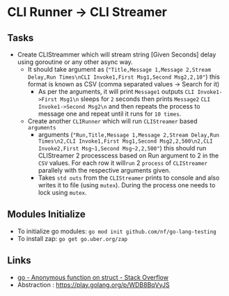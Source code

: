 # CLI Runner -> CLI Streamer

## Tasks

- Create CLIStreammer which will stream string [Given Seconds] delay using goroutine or any other async way.
    - It should take argument as (`"Title,Message 1,Message 2,Stream Delay,Run Times\nCLI Invoke1,First Msg1,Second Msg2,2,10"`) this format is known as CSV (comma separated values -> Search for it)
      - As per the arguments, it will print `Message1` outputs `CLI Invoke1->First Msg1\n` sleeps for `2` seconds then prints `Message2` `CLI Invoke1->Second Msg2\n` and then repeats the process to message one and repeat until it runs for `10 times`.
  - Create another `CLIRunner` which will run `CLIStreamer` based `arguments`
      - arguments (`"Run,Title,Message 1,Message 2,Stream Delay,Run Times\n2,CLI Invoke1,First Msg1,Second Msg2,2,500\n2,CLI Invoke2,First Msg~1,Second Msg~2,2,500"`) this should run CLIStreamer 2 processcess based on Run argument to 2 in the `CSV` values. For each row it will`run` 2 `process` of `CLIStreamer` parallely with the respective arguments given.
      - Takes `std outs` from the `CLIStreamer` prints to console and also writes it to file (using `mutex`). During the process one needs to lock using `mutex`.

## Modules Initialize

- To initialize go modules: `go mod init github.com/nf/go-lang-testing`
- To install zap: `go get go.uber.org/zap`

## Links

- [go - Anonymous function on struct - Stack Overflow](https://stackoverflow.com/questions/45866477/anonymous-function-on-struct)
- Abstraction : https://play.golang.org/p/WDB8BqVyJS
